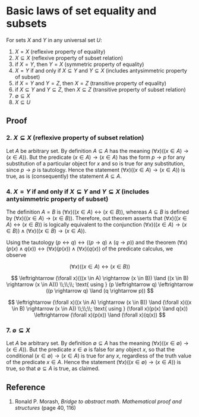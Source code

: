 # Basic laws of set equality and subsets

For sets $X$ and $Y$ in any universal set $U$:

1. $X = X$ (reflexive property of equality)
2. $X \subseteq X$ (reflexive property of subset relation)
3. if $X = Y$, then $Y = X$ (symmetric property of equality)
4. $X = Y$ if and only if $X \subseteq Y$ and $Y \subseteq X$ (includes antysimmetric property of subset)
5. if $X = Y$ and $Y = Z$, then $X = Z$ (transitive property of equality)
6. if $X \subseteq Y$ and $Y \subseteq Z$, then $X \subseteq Z$ (transitive property of subset relation)
7. $\emptyset \subseteq X$
8. $X \subseteq U$

## Proof

### 2. $X \subseteq X$ (reflexive property of subset relation)

Let $A$ be arbitrary set. By definition $A \subseteq A$ has the meaning $(\forall x)((x \in A) \rightarrow (x \in A))$. But the predicate $(x \in A) \rightarrow (x \in A)$ has the form $p \rightarrow p$ for any substitution of a particular object for $x$ and so is true for any substitution, since $p \rightarrow p$ is tautology. Hence the statement $(\forall x)((x \in A) \rightarrow (x \in A))$ is true, as is (consequently) the statement $A \subseteq A$.

### 4. $X = Y$ if and only if $X \subseteq Y$ and $Y \subseteq X$ (includes antysimmetric property of subset)

The definition $A = B$ is $(\forall x)((x \in A) \leftrightarrow (x \in B))$, whereas $A \subseteq B$ is defined by $(\forall x)((x \in A) \rightarrow (x \in B))$. Therefore, out theorem asserts that $(\forall x)((x \in A) \leftrightarrow (x \in B))$ is logically equivalent to the conjunction $(\forall x)((x \in A) \rightarrow (x \in B)) \land (\forall x)((x \in B) \rightarrow (x \in A))$.

Using the tautology $(p \leftrightarrow q) \leftrightarrow ((p \rightarrow q) \land (q \rightarrow p))$ and the theorem $(\forall x)(p(x) \land q(x)) \leftrightarrow (\forall x)(p(x)) \land (\forall x)(q(x))$ of the predicate calculus, we observe

$$
(\forall x)((x \in A) \leftrightarrow (x \in B))
$$

$$
\leftrightarrow (\forall x)(((x \in A) \rightarrow (x \in B)) \land ((x \in B) \rightarrow (x \in A)))
\\;\\;\\;
\text{ using }
(p \leftrightarrow q) \leftrightarrow ((p \rightarrow q) \land (q \rightarrow p))
$$

$$
\leftrightarrow (\forall x)((x \in A) \rightarrow (x \in B)) \land (\forall x)((x \in B) \rightarrow (x \in A))
\\;\\;\\;
\text{ using }
(\forall x)(p(x) \land q(x)) \leftrightarrow (\forall x)(p(x)) \land (\forall x)(q(x))
$$

### 7. $\emptyset \subseteq X$

Let $A$ be arbitrary set. By definition $\emptyset \subseteq A$ has the meaning $(\forall x)((x \in \emptyset) \rightarrow (x \in A))$. But the predicate $x \in \emptyset$ is false for any object $x$, so that the conditional $(x \in \emptyset) \rightarrow (x \in A)$ is true for any $x$, regardless of the truth value of the predicate $x \in A$. Hence the statement $(\forall x)((x \in \emptyset) \rightarrow (x \in A))$ is true, so that $\emptyset \subseteq A$ is true, as claimed.

## Reference

1. Ronald P. Morash, *Bridge to abstract math. Mathematical proof and structures* (page 40, 116)